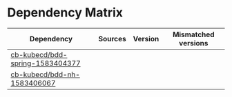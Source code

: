 # Dependency Matrix

Dependency | Sources | Version | Mismatched versions
---------- | ------- | ------- | -------------------
[cb-kubecd/bdd-spring-1583404377](https://github.com/cb-kubecd/bdd-spring-1583404377.git) |  | []() | 
[cb-kubecd/bdd-nh-1583406067](https://github.com/cb-kubecd/bdd-nh-1583406067.git) |  | []() | 
